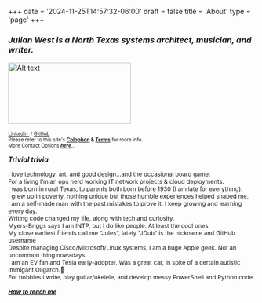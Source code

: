 +++
date = '2024-11-25T14:57:32-06:00'
draft = false
title = 'About'
type = 'page'
+++
  <style type="text/css">
        .e-mail:before {
            content: attr(data-website) "\0040" attr(data-user);
            unicode-bidi: bidi-override;
            direction: rtl;
        }
    </style>

### _Julian West is a North Texas systems architect, musician, and writer._

<img src="https://julianwest.me/Blog/about/julian-about.jpeg" alt="Alt text" width="250" height="125"><br />

<div style="font-size: 10px;">
                            <a href="https://www.linkedin.com/in/julianwest/" target="_blank" class="social_link">LinkedIn
                                <i class="fa-brands fa-linkedin social_icon"></i></a>&nbsp;/&nbsp;<a href="https://github.com/J-DubApps" target="_blank" class="social_link">GitHub
                                <i class="fa-brands fa-github social_icon"></i></a><br />
                            Please refer to this site's <b><a href="https://julianwest.me/Blog/colophon/colophon/">Colophon</a> & <a href="https://julianwest.me/Blog/site-disclosure/site-disclosure/">Terms</a></b> for more info.<br />
                            More Contact Options <b><i><a href="http://julianwest.me/Blog/contact/contacting/">here</a></b></i>...
</div>

<b><i>Trivial trivia</b></i> 
<div style="font-size: 12px;">
I love technology, art, and good design...and the occasional board game.<br />
For a living I’m an ops nerd working IT network projects & cloud deployments.<br />   
I was born in rural Texas, to parents both born before 1930 (I am late for everything).<br />
I grew up in poverty, nothing unique but those humble experiences helped shaped me.<br />
I am a self-made man with the past mistakes to prove it. I keep growing and learning every day.<br />      
Writing code changed my life, along with tech and curiosity.<br />   
Myers-Briggs says I am INTP, but I do like people. At least the cool ones.<br />   
My close earliest friends call me “Jules”, lately "JDub" is the nickname and <a href="https://github.com/J-DubApps" style="text-decoration: none;">GitHub username</a><br /> 
Despite managing Cisco/Microsoft/Linux systems, I am a huge Apple geek. Not an uncommon thing nowadays.<br />   
I am an EV fan and Tesla early-adopter. Was a great car, in spite of a certain autistic immigant Oligarch.&#129335;<br />   
For hobbies I write, play guitar/ukelele, and develop messy PowerShell and Python code. <br /><br />
<a href ="https://julianwest.me/Blog/contact/contacting/"><i><b>How to reach me</a></i></b> 
</div>